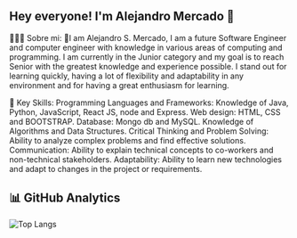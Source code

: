 ## Hey everyone! I'm Alejandro Mercado 👋


👨🏼‍💻  Sobre mi:
🔸I am Alejandro S. Mercado, I am a future Software Engineer and computer engineer with knowledge in various areas of computing and programming.
  I am currently in the Junior category and my goal is to reach Senior with the greatest knowledge and experience possible. 
  I stand out for learning quickly, having a lot of flexibility and adaptability in any environment and for having a great enthusiasm for learning.

💪 Key Skills:
    Programming Languages ​​and Frameworks: Knowledge of Java, Python, JavaScript, React JS, node and Express.
    Web design: HTML, CSS and BOOTSTRAP.
    Database: Mongo db and MySQL.
    Knowledge of Algorithms and Data Structures.
    Critical Thinking and Problem Solving: Ability to analyze complex problems and find effective solutions.
    Communication: Ability to explain technical concepts to co-workers and non-technical stakeholders.
    Adaptability: Ability to learn new technologies and adapt to changes in the project or requirements.

## 📊 GitHub Analytics
<!-- Aquí podrías agregar imágenes o links a servicios como GitHub Stats -->
![Top Langs](https://github-readme-stats.vercel.app/api/top-langs/?username=alejandro-samuel-mercado&layout=compact&langs_count=8&theme=radical)



